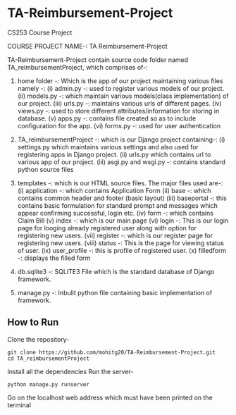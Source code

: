 # TA-Reimbursement-Project

CS253 Course Project

COURSE PROJECT NAME-: TA Reimbursement-Project

TA-Reimbursement-Project contain source code folder named TA_reimbursementProject,
which comprises of-:
1. home folder -: Which is the app of our project maintaining various files namely -:
    (i) admin.py -: used to register various models of our project.
    (ii) models.py -: which maintain various models(class implementation) of our project.
    (iii) urls.py -: maintains various urls of different pages.
    (iv) views.py -: used to store different attributes/information for storing in database.
    (v) apps.py -: contains file created so as to include configuration for the app.
    (vi) forms.py -: used for user authentication

2. TA_reimbursementProject -: which is our Django project containing-:
    (i) settings.py which maintains various settings and also used for registering apps in Django project.
    (ii) urls.py which contains url to various app of our project.
    (iii) asgi.py and wsgi.py -: contains standard python source files

3. templates -: which is our HTML source files. The major files used are-:
    (i) application -: which contains Application Form
    (ii) base -: which contains common header and footer (basic layout)
    (iii) baseportal -: this contains basic formulation for standard prompt and messages which appear confirming successful, login etc.
    (iv) form -: which contains Claim Bill
    (v) index -: which is our main page
    (vi) login -: This is our login page for looging already registered user along with option for registering new users.
    (vii) register -: which is our register page for registering new users.
    (viii) status -: This is the page for viewing status of user.
    (ix) user_profile -: this is profile of registered user.
    (x) filledform -: displays the filled form

4. db.sqlite3 -: SQLITE3 File which is the standard database of Django framework.

5. manage.py -: Inbulit python file containing basic implementation of framework.

## How to Run 
Clone the repository-
```
git clone https://github.com/mohitg20/TA-Reimbursement-Project.git
cd TA_reimbursementProject
```
Install all the dependencies
Run the server-
```
python manage.py runserver
```
Go on the localhost web address which must have been printed on the terminal
